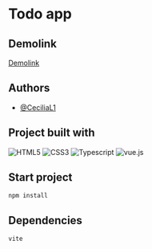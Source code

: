 # Todo app

## Demolink

[Demolink](https://icy-wave-0be513203.5.azurestaticapps.net/)

## Authors

- [@CeciliaL1](https://github.com/CeciliaL1)


## Project built with


![HTML5](https://img.shields.io/badge/html5-%23E34F26.svg?style=for-the-badge&logo=html5&logoColor=white)
![CSS3](https://img.shields.io/badge/css3-%231572B6.svg?style=for-the-badge&logo=css3&logoColor=white)
![Typescript](https://img.shields.io/badge/TypeScript-007ACC?style=for-the-badge&logo=typescript&logoColor=white)
![vue.js](https://img.shields.io/badge/Vue.js-35495E?style=for-the-badge&logo=vuedotjs&logoColor=4FC08D)



## Start project

```
npm install
```

## Dependencies

```
vite
```
